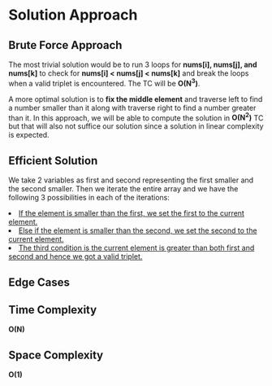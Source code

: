<h1>Solution Approach</h1>

<h2>Brute Force Approach</h2>

<p>The most trivial solution would be to run 3 loops for <b>nums[i], nums[j], and nums[k]</b> to check for <b>nums[i] < nums[j] < nums[k]</b> and break the loops when a valid triplet is encountered. The TC will be <b>O(N<sup>3</sup>)</b>.

A more optimal solution is to <b>fix the middle element</b> and traverse left to find a number smaller than it along with traverse right to find a number greater than it. In this approach, we will be able to compute the solution in <b>O(N<sup>2</sup>)</b> TC but that will also not suffice our solution since a solution in linear complexity is expected. </p>

<h2>Efficient Solution</h2>

<p>We take 2 variables as first and second representing the first smaller and the second smaller. Then we iterate the entire array and we have the following 3 possibilities in each of the iterations:
<u>
  <li>If the element is smaller than the first, we set the first to the current element.</li>
  <li>Else if the element is smaller than the second, we set the second to the current element.</li>
  <li>The third condition is the current element is greater than both first and second and hence we got a valid triplet.</li>
</u>
</p>

<h2>Edge Cases</h2>

<h2>Time Complexity</h2>

<p><b>O(N)</b></p>

<h2>Space Complexity</h2>

<p><b>O(1)</b></p>
